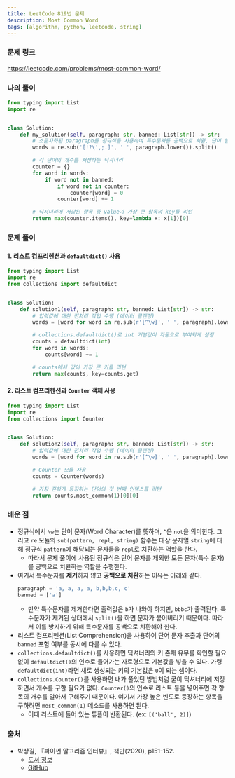 ```yaml
---
title: LeetCode 819번 문제
description: Most Common Word
tags: [algorithm, python, leetcode, string]
---
```


### 문제 링크

https://leetcode.com/problems/most-common-word/

### 나의 풀이

```python
from typing import List
import re


class Solution:
    def my_solution(self, paragraph: str, banned: List[str]) -> str:
        # 소문자화된 paragraph를 정규식을 사용하여 특수문자를 공백으로 치환, 단어 분리
        words = re.sub('[!?\',;.]', ' ', paragraph.lower()).split()

        # 각 단어의 개수를 저장하는 딕셔너리
        counter = {}
        for word in words:
            if word not in banned:
                if word not in counter:
                    counter[word] = 0
                counter[word] += 1

        # 딕셔너리에 저장된 항목 중 value가 가장 큰 항목의 key를 리턴
        return max(counter.items(), key=lambda x: x[1])[0]
```

### 문제 풀이

#### 1. 리스트 컴프리헨션과 `defaultdict()` 사용

```python
from typing import List
import re
from collections import defaultdict


class Solution:
    def solution1(self, paragraph: str, banned: List[str]) -> str:
        # 입력값에 대한 전처리 작업 수행 (데이터 클렌징)
        words = [word for word in re.sub(r'[^\w]', ' ', paragraph).lower().split() if word not in banned]

        # collections.defaultdict()로 int 기본값이 자동으로 부여되게 설정
        counts = defaultdict(int)
        for word in words:
            counts[word] += 1

        # counts에서 값이 가장 큰 키를 리턴
        return max(counts, key=counts.get)
```

#### 2. 리스트 컴프리헨션과 `Counter` 객체 사용

```python
from typing import List
import re
from collections import Counter


class Solution:
    def solution2(self, paragraph: str, banned: List[str]) -> str:
        # 입력값에 대한 전처리 작업 수행 (데이터 클렌징)
        words = [word for word in re.sub(r'[^\w]', ' ', paragraph).lower().split() if word not in banned]

        # Counter 모듈 사용
        counts = Counter(words)

        # 가장 흔하게 등장하는 단어의 첫 번째 인덱스를 리턴
        return counts.most_common(1)[0][0]
```

### 배운 점

- 정규식에서 `\w`는 단어 문자(Word Character)를 뜻하며, `^`은 `not`을 의미한다. 그리고 `re` 모듈의 `sub(pattern, repl, string)` 함수는 대상 문자열 `string`에 대해 정규식 `pattern`에 해당되는 문자들을 `repl`로 치환하는 역할을 한다.
  - 따라서 문제 풀이에 사용된 정규식은 단어 문자를 제외한 모든 문자(특수 문자)를 공백으로 치환하는 역할을 수행한다.
- 여기서 특수문자를 **제거**하지 않고 **공백으로 치환**하는 이유는 아래와 같다.
  ```python
  paragraph = 'a, a, a, a, b,b,b,c, c'
  banned = ['a']
  ```
  - 만약 특수문자를 제거한다면 출력값은 `b`가 나와야 하지만, `bbbc`가 출력된다. 특수문자가 제거된 상태에서 `split()`을 하면 문자가 붙어버리기 때문이다. 따라서 이를 방지하기 위해 특수문자를 공백으로 치환해야 한다.
- 리스트 컴프리헨션(List Comprehension)을 사용하여 단어 문자 추출과 단어의 `banned` 포함 여부를 동시에 다룰 수 있다.
- `collections.defaultdict()`를 사용하면 딕셔너리의 키 존재 유무를 확인할 필요 없이 `defaultdict()`의 인수로 들어가는 자료형으로 기본값을 넣을 수 있다. 가령 `defaultdict(int)`라면 새로 생성되는 키의 기본값은 `0`이 되는 셈이다.
- `collections.Counter()`를 사용하면 내가 풀었던 방법처럼 굳이 딕셔너리에 저장하면서 개수를 구할 필요가 없다. `Counter()`의 인수로 리스트 등을 넣어주면 각 항목의 개수를 알아서 구해주기 때문이다. 여기서 가장 높은 빈도로 등장하는 항목을 구하려면 `most_common(1)` 메소드를 사용하면 된다.
  - 이때 리스트에 들어 있는 튜플이 반환된다. (ex: `[('ball', 2)]`)

### 출처

- 박상길, 『파이썬 알고리즘 인터뷰』, 책만(2020), p151-152.
  - [도서 정보](https://www.onlybook.co.kr/entry/algorithm-interview)
  - [GitHub](https://github.com/onlybooks/algorithm-interview)
